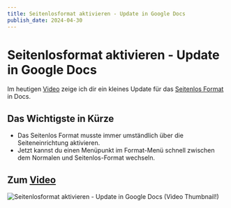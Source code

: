 ```yaml
---
title: Seitenlosformat aktivieren - Update in Google Docs
publish_date: 2024-04-30
---
```


# Seitenlosformat aktivieren - Update in Google Docs

Im heutigen [Video](https://youtu.be/SIuXFVj_suU) zeige ich dir ein kleines Update für das [Seitenlos Format](https://youtu.be/glcOx0ejVN4) in Docs. 

## Das Wichtigste in Kürze

- Das Seitenlos Format musste immer umständlich über die Seiteneinrichtung aktivieren.
- Jetzt kannst du einen Menüpunkt im Format-Menü schnell zwischen dem Normalen und Seitenlos-Format wechseln.

## Zum [Video](https://youtu.be/SIuXFVj_suU)

![Seitenlosformat aktivieren - Update in Google Docs (Video Thumbnail!)](../../thumbnails/Fertig578.jpg "Seitenlosformat aktivieren - Update in Google Docs (Video Thumbnail!)")